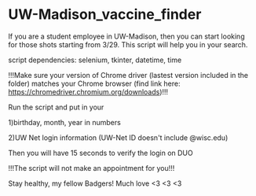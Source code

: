 # UW-Madison_vaccine_finder
If you are a student employee in UW-Madison, then you can start looking for those shots starting from 3/29. This script will help you in your search.

script dependencies: selenium, tkinter, datetime, time

!!!Make sure your version of Chrome driver (lastest version included in the folder) matches your Chrome browser (find link here: https://chromedriver.chromium.org/downloads)!!!

Run the script and put in your 

1)birthday, month, year in numbers

2)UW Net login information (UW-Net ID doesn't include @wisc.edu)

Then you will have 15 seconds to verify the login on DUO

!!!The script will not make an appointment for you!!!

Stay healthy, my fellow Badgers! Much love <3 <3 <3
